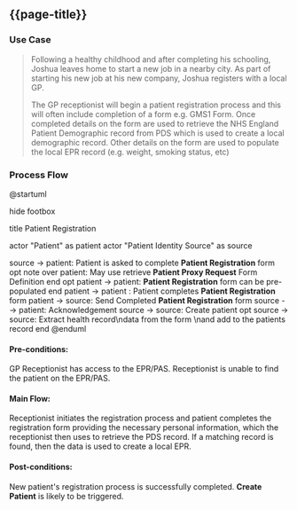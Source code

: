 ## {{page-title}}


### Use Case

> Following a healthy childhood and after completing his schooling, Joshua leaves home to start a new job in a nearby city. As part of starting his new job at his new company, Joshua registers with a local GP.
>
> The GP receptionist will begin a patient registration process and this will often include completion of a form e.g. GMS1 Form. Once completed details on the form are used to retrieve the NHS England Patient Demographic record from PDS which is used to create a local demographic record. Other details on the form are used to populate the local EPR record (e.g. weight, smoking status, etc)


### Process Flow



<plantuml>

@startuml

hide footbox

title Patient Registration

actor "Patient" as patient
actor "Patient Identity Source" as source

source -> patient: Patient is asked to complete **Patient Registration** form
opt
note over patient: May use retrieve **Patient Proxy Request** Form Definition
end
opt
  patient -> patient: **Patient Registration** form can be pre-populated
end
patient -> patient : Patient completes  **Patient Registration** form
patient -> source: Send Completed **Patient Registration** form
source --> patient: Acknowledgement
source -> source: Create patient
opt
source -> source: Extract health record\ndata from the form \nand add to the patients record
end
@enduml

</plantuml>


#### Pre-conditions:

GP Receptionist has access to the EPR/PAS. Receptionist is unable to find the patient on the EPR/PAS. 

#### Main Flow:

Receptionist initiates the registration process and patient completes the registration form providing the necessary personal information, which the receptionist then uses to retrieve the PDS record. If a matching record is found, then the data is used to create a local EPR.

#### Post-conditions:

New patient's registration process is successfully completed. <b>Create Patient</b> is likely to be triggered.
